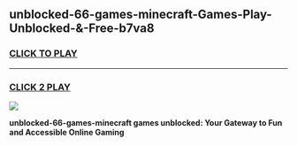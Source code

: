 
## unblocked-66-games-minecraft-Games-Play-Unblocked-&-Free-b7va8
<h3>
<a href="https://premium76.site?title=unblocked-66-games-minecraft&ref=24A">CLICK TO PLAY</a></h3>
<hr>

<h3>
<a href="https://premium76.site?title=unblocked-66-games-minecraft&ref=24A">CLICK 2 PLAY</a>
  
</h3>

<a href="https://premium76.site?title=unblocked-66-games-minecraft&ref=24A"><img src="https://clearcache.store/games.png"></a>


**unblocked-66-games-minecraft games unblocked: Your Gateway to Fun and Accessible Online Gaming**
